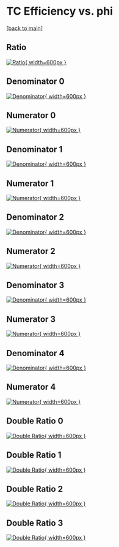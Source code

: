 # TC Efficiency vs. phi

[[back to main](./)]



## Ratio

[![Ratio](../mtv/var/TC_vtr_211_0_eff_phi.png){ width=600px }](../mtv/var/TC_vtr_211_0_eff_phi.pdf)

## Denominator 0

[![Denominator](../mtv/den/TC_vtr_211_0_eff_phi_den0.png){ width=600px }](../mtv/den/TC_vtr_211_0_eff_phi_den0.pdf)

## Numerator 0

[![Numerator](../mtv/num/TC_vtr_211_0_eff_phi_num0.png){ width=600px }](../mtv/num/TC_vtr_211_0_eff_phi_num0.pdf)

## Denominator 1

[![Denominator](../mtv/den/TC_vtr_211_0_eff_phi_den1.png){ width=600px }](../mtv/den/TC_vtr_211_0_eff_phi_den1.pdf)

## Numerator 1

[![Numerator](../mtv/num/TC_vtr_211_0_eff_phi_num1.png){ width=600px }](../mtv/num/TC_vtr_211_0_eff_phi_num1.pdf)

## Denominator 2

[![Denominator](../mtv/den/TC_vtr_211_0_eff_phi_den2.png){ width=600px }](../mtv/den/TC_vtr_211_0_eff_phi_den2.pdf)

## Numerator 2

[![Numerator](../mtv/num/TC_vtr_211_0_eff_phi_num2.png){ width=600px }](../mtv/num/TC_vtr_211_0_eff_phi_num2.pdf)

## Denominator 3

[![Denominator](../mtv/den/TC_vtr_211_0_eff_phi_den3.png){ width=600px }](../mtv/den/TC_vtr_211_0_eff_phi_den3.pdf)

## Numerator 3

[![Numerator](../mtv/num/TC_vtr_211_0_eff_phi_num3.png){ width=600px }](../mtv/num/TC_vtr_211_0_eff_phi_num3.pdf)

## Denominator 4

[![Denominator](../mtv/den/TC_vtr_211_0_eff_phi_den4.png){ width=600px }](../mtv/den/TC_vtr_211_0_eff_phi_den4.pdf)

## Numerator 4

[![Numerator](../mtv/num/TC_vtr_211_0_eff_phi_num4.png){ width=600px }](../mtv/num/TC_vtr_211_0_eff_phi_num4.pdf)

## Double Ratio 0

[![Double Ratio](../mtv/ratio/TC_vtr_211_0_eff_phi_ratio0.png){ width=600px }](../mtv/ratio/TC_vtr_211_0_eff_phi_ratio0.pdf)

## Double Ratio 1

[![Double Ratio](../mtv/ratio/TC_vtr_211_0_eff_phi_ratio1.png){ width=600px }](../mtv/ratio/TC_vtr_211_0_eff_phi_ratio1.pdf)

## Double Ratio 2

[![Double Ratio](../mtv/ratio/TC_vtr_211_0_eff_phi_ratio2.png){ width=600px }](../mtv/ratio/TC_vtr_211_0_eff_phi_ratio2.pdf)

## Double Ratio 3

[![Double Ratio](../mtv/ratio/TC_vtr_211_0_eff_phi_ratio3.png){ width=600px }](../mtv/ratio/TC_vtr_211_0_eff_phi_ratio3.pdf)

